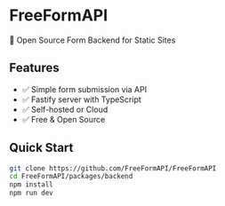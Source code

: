 # FreeFormAPI

🚀 Open Source Form Backend for Static Sites

## Features
- ✅ Simple form submission via API
- ✅ Fastify server with TypeScript
- ✅ Self-hosted or Cloud
- ✅ Free & Open Source

## Quick Start
```bash
git clone https://github.com/FreeFormAPI/FreeFormAPI
cd FreeFormAPI/packages/backend
npm install
npm run dev
